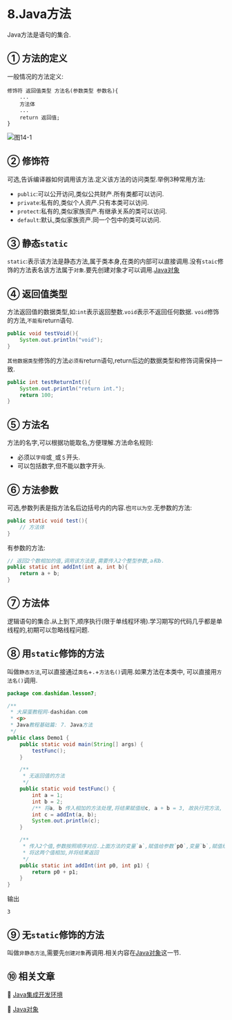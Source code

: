 8.Java方法
===

<div class="jumbotron">
<p>Java方法是语句的集合.</p>  
</div>

① 方法的定义
---

一般情况的方法定义:

	修饰符 返回值类型 方法名(参数类型 参数名){
		...
		方法体
		...
		return 返回值;
	}
	
![图14-1](http://localhost/img/java/basic/14-1.jpg)   

② 修饰符
---

可选,告诉编译器如何调用该方法.定义该方法的访问类型.举例3种常用方法:  
* `public`:可以公开访问,类似公共财产.所有类都可以访问.
* `private`:私有的,类似个人资产.只有本类可以访问.   
* `protect`:私有的,类似家族资产.有继承关系的类可以访问.
* `default`:默认,类似家族资产.同一个包中的类可以访问.

③ 静态`static`
---

`static`:表示该方法是静态方法,属于类本身,在类的内部可以直接调用.没有`staic`修饰的方法表名该方法属于`对象`.要先创建对象才可以调用.[Java对象](http://localhost/article/java/basic/Java对象.html)


④ 返回值类型
---
方法返回值的数据类型,如:`int`表示返回整数.`void`表示不返回任何数据. `void`修饰的方法,`不能有`return语句.

```java
public void testVoid(){
	System.out.println("void");
}
```
`其他数据类型`修饰的方法`必须有`return语句,return后边的数据类型和修饰词需保持一致.

```java
public int testReturnInt(){
	System.out.println("return int.");
	return 100;	
}
```
⑤ 方法名
---

方法的名字,可以根据功能取名,方便理解.方法命名规则:
* 必须以`字母`或`_`或`＄`开头.
* 可以包括数字,但不能以数字开头.

⑥ 方法参数
---

可选,参数列表是指方法名后边括号内的内容.也`可以为空`.无参数的方法:
```java
public static void test(){
	// 方法体
}
```
有参数的方法:
```java
// 返回2个数相加的值,调用该方法是,需要传入2个整型参数,a和b.
public static int addInt(int a, int b){
	return a + b;
}
```

⑦ 方法体
---

逻辑语句的集合.从上到下,顺序执行(限于单线程环境).学习期写的代码几乎都是单线程的,初期可以忽略线程问题.

⑧ 用`static`修饰的方法
---

叫做`静态方法`,可以直接通过`类名`+`.`+`方法名()`调用.如果方法在本类中, 可以直接用`方法名()`调用.
```java
package com.dashidan.lesson7;

/**
 * 大屎蛋教程网-dashidan.com
 * <p>
 * Java教程基础篇: 7. Java方法
 */
public class Demo1 {
    public static void main(String[] args) {
        testFunc();
    }

    /**
     * 无返回值的方法
     */
    public static void testFunc() {
        int a = 1;
        int b = 2;
        /** 将a, b 传入相加的方法处理,将结果赋值给c, a + b = 3, 故执行完方法, c为3.*/
        int c = addInt(a, b);
        System.out.println(c);
    }

    /**
     * 传入2个值,参数按照顺序对应.上面方法的变量`a`,赋值给参数`p0`,变量`b`,赋值给参数`p1`.
     * 将这两个值相加,并将结果返回
     */
    public static int addInt(int p0, int p1) {
        return p0 + p1;
    }
}

```
输出

	3	

⑨ 无`static`修饰的方法
---

叫做`非静态方法`,需要先`创建对象`再调用.相关内容在[Java对象](http://localhost/article/java/basic/Java对象.html)这一节.   

⑩ 相关文章
---
📖 [Java集成开发环境](http://localhost/article/java/basic/Java集成开发环境.html)   

📖 [Java对象](http://localhost/article/java/basic/Java对象.html)   